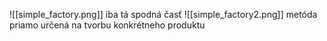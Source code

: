 ![[simple_factory.png]]
iba tá spodná časť
![[simple_factory2.png]]
metóda priamo určená na tvorbu konkrétneho produktu